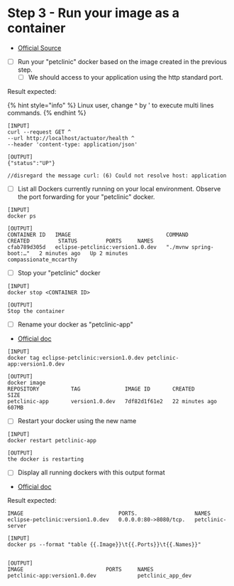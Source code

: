 # Step 3 - Run your image as a container

* [Official Source](https://docs.docker.com/language/java/run-containers/)

<!---->

* [ ] Run your "petclinic" docker based on the image created in the previous step.
  * [ ] We should access to your application using the http standard port.

Result expected:

{% hint style="info" %}
Linux user, change ^ by ' to execute multi lines commands.
{% endhint %}

```
[INPUT]
curl --request GET ^
--url http://localhost/actuator/health ^
--header 'content-type: application/json'

[OUTPUT]
{"status":"UP"}

//disregard the message curl: (6) Could not resolve host: application
```

* [ ] List all Dockers currently running on your local environment. Observe the port forwarding for your "petclinic" docker.

```
[INPUT]
docker ps

[OUTPUT]
CONTAINER ID   IMAGE                              COMMAND                  CREATED         STATUS         PORTS     NAMES
cfab789d305d   eclipse-petclinic:version1.0.dev   "./mvnw spring-boot:…"   2 minutes ago   Up 2 minutes             compassionate_mccarthy

```

* [ ] Stop your "petclinic" docker

```
[INPUT]
docker stop <CONTAINER ID>

[OUTPUT]
Stop the container
```

* [ ] Rename your docker as "petclinic-app"

<!---->

* [Official doc](https://docs.docker.com/engine/reference/commandline/rename/)

```
[INPUT]
docker tag eclipse-petclinic:version1.0.dev petclinic-app:version1.0.dev

[OUTPUT]
docker image
REPOSITORY          TAG              IMAGE ID       CREATED          SIZE
petclinic-app       version1.0.dev   7df82d1f61e2   22 minutes ago   607MB
```

* [ ] Restart your docker using the new name

```
[INPUT]
docker restart petclinic-app

[OUTPUT]
the docker is restarting
```

* [ ] Display all running dockers with this output format

<!---->

* [Official doc](https://docs.docker.com/config/formatting/)

Result expected:

```
IMAGE                              PORTS.                  NAMES
eclipse-petclinic:version1.0.dev   0.0.0.0:80->8080/tcp.   petclinic-server
```

```
[INPUT]
docker ps --format "table {{.Image}}\t{{.Ports}}\t{{.Names}}"


[OUTPUT]
IMAGE                          PORTS     NAMES
petclinic-app:version1.0.dev             petclinic_app_dev
```

